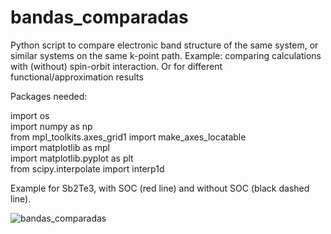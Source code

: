 # bandas_comparadas
Python script to compare electronic band structure of the same system, or similar systems on the same k-point path. Example: comparing calculations with (without) spin-orbit interaction. Or for different functional/approximation results

Packages needed:

import os \
import numpy as np \
from mpl_toolkits.axes_grid1 import make_axes_locatable \
import matplotlib as mpl \
import matplotlib.pyplot as plt  
from scipy.interpolate import interp1d

Example for Sb2Te3, with SOC (red line) and without SOC (black dashed line).

![bandas_comparadas](https://user-images.githubusercontent.com/102771716/162301647-0f063e8d-3224-46a0-862b-e0d6518b9afc.png)


